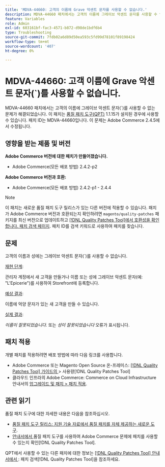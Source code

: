 ```yaml
---
title: 'MDVA-44660: 고객의 이름에 Grave 악센트 문자를 사용할 수 없습니다.'
description: MDVA-44660 패치에서는 고객의 이름에 그레이브 악센트 문자를 사용할 수 없는 문제를 해결했습니다. 이 패치는 [Quality Patches Tool (QPT)](https://experienceleague.adobe.com/ko/docs/commerce-operations/tools/quality-patches-tool/quality-patches-tool-to-self-serve-quality-patches) 1.1.15가 설치된 경우 사용할 수 있습니다. 패치 ID는 MDVA-44660입니다. 이 문제는 Adobe Commerce 2.4.5에서 수정됩니다.
feature: Variables
role: Admin
exl-id: 603161bf-fac3-4571-b872-d98de1bdf6b4
type: Troubleshooting
source-git-commit: 7fdb02a6d89d50ea593c5fd99d78101f89198424
workflow-type: tm+mt
source-wordcount: '407'
ht-degree: 0%

---
```


# MDVA-44660: 고객 이름에 Grave 악센트 문자(&grave;)를 사용할 수 없습니다.

MDVA-44660 패치에서는 고객의 이름에 그레이브 악센트 문자(\`)를 사용할 수 없는 문제가 해결되었습니다. 이 패치는 [품질 패치 도구(QPT)](https://experienceleague.adobe.com/ko/docs/commerce-operations/tools/quality-patches-tool/quality-patches-tool-to-self-serve-quality-patches) 1.1.15가 설치된 경우에 사용할 수 있습니다. 패치 ID는 MDVA-44660입니다. 이 문제는 Adobe Commerce 2.4.5에서 수정됩니다.

## 영향을 받는 제품 및 버전

**Adobe Commerce 버전에 대한 패치가 만들어졌습니다.**

* Adobe Commerce(모든 배포 방법) 2.4.2-p2

**Adobe Commerce 버전과 호환:**

* Adobe Commerce(모든 배포 방법) 2.4.2-p1 - 2.4.4

>[!NOTE]
>
>이 패치는 새로운 품질 패치 도구 릴리스가 있는 다른 버전에 적용할 수 있습니다. 패치가 Adobe Commerce 버전과 호환되는지 확인하려면 `magento/quality-patches` 패키지를 최신 버전으로 업데이트하고 [[!DNL Quality Patches Tool]에서 호환성을 확인합니다. 패치 검색 페이지](https://experienceleague.adobe.com/ko/docs/commerce-operations/tools/quality-patches-tool/quality-patches-tool-to-self-serve-quality-patches). 패치 ID를 검색 키워드로 사용하여 패치를 찾습니다.

## 문제

고객의 이름과 성에는 그레이브 악센트 문자(\`)를 사용할 수 없습니다.

<u>재현 단계</u>:

관리자 계정에서 새 고객을 만들거나 이름 또는 성에 그레이브 악센트 문자(예: &quot;L&#39;Epicerie&quot;)를 사용하여 Storefront에 등록합니다.

<u>예상 결과</u>:

이름에 억양 문자가 있는 새 고객을 만들 수 있습니다.

<u>실제 결과</u>:

*이름이 잘못되었습니다.* 또는 *성이 잘못되었습니다* 오류가 표시됩니다.

## 패치 적용

개별 패치를 적용하려면 배포 방법에 따라 다음 링크를 사용합니다.

* Adobe Commerce 또는 Magento Open Source 온-프레미스: [[!DNL Quality Patches Tool]  가이드의 ](/help/tools/quality-patches-tool/usage.md)> 사용량[!DNL Quality Patches Tool]
* 클라우드 인프라의 Adobe Commerce: Commerce on Cloud Infrastructure 안내서의 [업그레이드 및 패치 > 패치 적용](https://experienceleague.adobe.com/docs/commerce-cloud-service/user-guide/develop/upgrade/apply-patches.html?lang=ko).

## 관련 읽기

품질 패치 도구에 대한 자세한 내용은 다음을 참조하십시오.

* [품질 패치 도구 릴리스: 지원 기술 자료에서 품질 패치를 자체 제공하는 새로운 도구](https://experienceleague.adobe.com/ko/docs/commerce-operations/tools/quality-patches-tool/quality-patches-tool-to-self-serve-quality-patches).
* [ 안내서에서 ](/help/tools/quality-patches-tool/patches-available-in-qpt/check-patch-for-magento-issue-with-magento-quality-patches.md)품질 패치 도구를 사용하여 Adobe Commerce 문제에 패치를 사용할 수 있는지 확인[!DNL Quality Patches Tool].

QPT에서 사용할 수 있는 다른 패치에 대한 정보는 [[!DNL Quality Patches Tool] 안내서에서 ](https://experienceleague.adobe.com/tools/commerce-quality-patches/index.html?lang=ko): 패치 검색[!DNL Quality Patches Tool]을 참조하세요.
